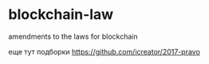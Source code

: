 # blockchain-law
amendments to the laws for blockchain

еще тут подборки
https://github.com/icreator/2017-pravo
